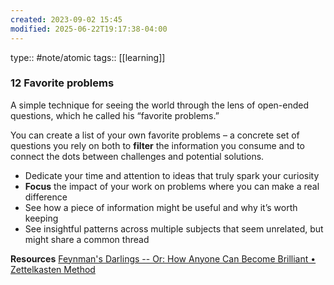 ```yaml
---
created: 2023-09-02 15:45
modified: 2025-06-22T19:17:38-04:00
---
```

type:: #note/atomic
tags:: [[learning]]
### 12 Favorite problems

A simple technique for seeing the world through the lens of open-ended questions, which he called his “favorite problems.”

You can create a list of your own favorite problems – a concrete set of questions you rely on both to **filter** the information you consume and to connect the dots between challenges and potential solutions.

- Dedicate your time and attention to ideas that truly spark your curiosity
- **Focus** the impact of your work on problems where you can make a real difference
- See how a piece of information might be useful and why it’s worth keeping
- See insightful patterns across multiple subjects that seem unrelated, but might share a common thread

**Resources**
 [Feynman's Darlings -- Or: How Anyone Can Become Brilliant • Zettelkasten Method](https://zettelkasten.de/posts/feynmans-darlings-become-brilliant/)
